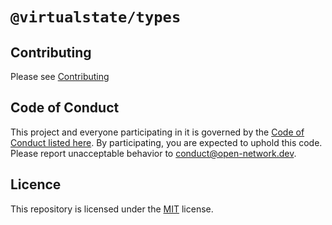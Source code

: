 # `@virtualstate/types`

## Contributing

Please see [Contributing](./CONTRIBUTING.md)

## Code of Conduct

This project and everyone participating in it is governed by the [Code of Conduct listed here](./CODE-OF-CONDUCT.md). By participating, you are expected to uphold this code. Please report unacceptable behavior to [conduct@open-network.dev](mailto:conduct@open-network.dev).

## Licence

This repository is licensed under the [MIT](https://choosealicense.com/licenses/mit/) license.

